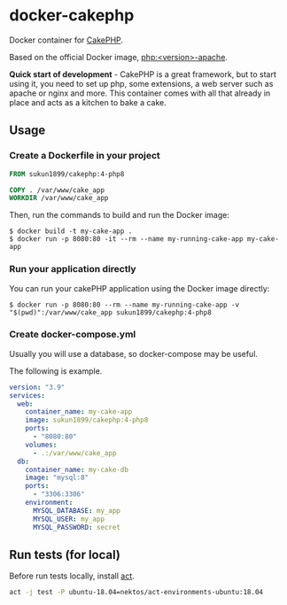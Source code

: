 # docker-cakephp

Docker container for [CakePHP](https://cakephp.org/).

Based on the official Docker image, [php:\<version>-apache](https://hub.docker.com/_/php).

**Quick start of development** - CakePHP is a great framework, but to start using it, you need to set up php, some extensions, a web server such as apache or nginx and more. This container comes with all that already in place and acts as a kitchen to bake a cake.

## Usage

### Create a Dockerfile in your project

```dockerfile
FROM sukun1899/cakephp:4-php8

COPY . /var/www/cake_app
WORKDIR /var/www/cake_app
```

Then, run the commands to build and run the Docker image:

```shell
$ docker build -t my-cake-app .
$ docker run -p 8080:80 -it --rm --name my-running-cake-app my-cake-app
```

### Run your application directly

You can run your cakePHP application using the Docker image directly:

```shell
$ docker run -p 8080:80 --rm --name my-running-cake-app -v "$(pwd)":/var/www/cake_app sukun1899/cakephp:4-php8
```

### Create docker-compose.yml

Usually you will use a database, so docker-compose may be useful.

The following is example.

```yaml
version: "3.9"
services:
  web:
    container_name: my-cake-app
    image: sukun1899/cakephp:4-php8
    ports:
      - "8080:80"
    volumes:
      - .:/var/www/cake_app
  db:
    container_name: my-cake-db
    image: "mysql:8"
    ports:
      - "3306:3306"
    environment:
      MYSQL_DATABASE: my_app
      MYSQL_USER: my_app
      MYSQL_PASSWORD: secret
```

## Run tests (for local)

Before run tests locally, install [act](https://github.com/nektos/act).

```sh
act -j test -P ubuntu-18.04=nektos/act-environments-ubuntu:18.04
```
